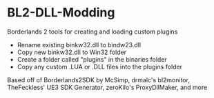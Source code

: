 # BL2-DLL-Modding
Borderlands 2 tools for creating and loading custom plugins

* Rename existing binkw32.dll to bindw23.dll
* Copy new binkw32.dll to Win32 folder
* Create a folder called "plugins" in the binaries folder
* Copy any custom .LUA or .DLL files into the plugins folder

Based off of Borderlands2SDK by McSimp, drmalc's bl2monitor, TheFeckless' UE3 SDK Generator, zeroKilo's ProxyDllMaker, and more
